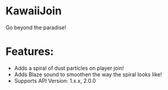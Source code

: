 # KawaiiJoin
Go beyond the paradise!

# Features:
* Adds a spiral of dust particles on player join! 
* Adds Blaze sound to smoothen the way the spiral looks like! 
* Supports API Version: 1.x.x, 2.0.0
